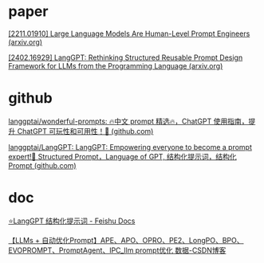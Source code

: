# paper
[[2211.01910] Large Language Models Are Human-Level Prompt Engineers (arxiv.org)](https://arxiv.org/abs/2211.01910)

[[2402.16929] LangGPT: Rethinking Structured Reusable Prompt Design Framework for LLMs from the Programming Language (arxiv.org)](https://arxiv.org/abs/2402.16929)


# github
[langgptai/wonderful-prompts: 🔥中文 prompt 精选🔥，ChatGPT 使用指南，提升 ChatGPT 可玩性和可用性！🚀 (github.com)](https://github.com/langgptai/wonderful-prompts?tab=readme-ov-file)

[langgptai/LangGPT: LangGPT: Empowering everyone to become a prompt expert!🚀 Structured Prompt，Language of GPT, 结构化提示词，结构化Prompt (github.com)](https://github.com/langgptai/LangGPT)

# doc
[⭐LangGPT 结构化提示词 - Feishu Docs](https://langgptai.feishu.cn/wiki/RXdbwRyASiShtDky381ciwFEnpe)

[【LLMs + 自动优化Prompt】APE、APO、OPRO、PE2、LongPO、BPO、EVOPROMPT、PromptAgent、IPC_llm prompt优化 数据-CSDN博客](https://blog.csdn.net/Arachis_X/article/details/136849943)